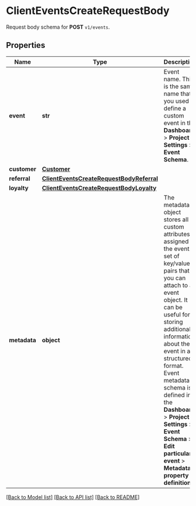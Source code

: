 # ClientEventsCreateRequestBody

Request body schema for **POST** `v1/events`.

## Properties
Name | Type | Description | Notes
------------ | ------------- | ------------- | -------------
**event** | **str** | Event name. This is the same name that you used to define a custom event in the **Dashboard** &gt; **Project Settings** &gt; **Event Schema**. | [optional] 
**customer** | [**Customer**](Customer.md) |  | 
**referral** | [**ClientEventsCreateRequestBodyReferral**](ClientEventsCreateRequestBodyReferral.md) |  | [optional] 
**loyalty** | [**ClientEventsCreateRequestBodyLoyalty**](ClientEventsCreateRequestBodyLoyalty.md) |  | [optional] 
**metadata** | **object** | The metadata object stores all custom attributes assigned to the event. A set of key/value pairs that you can attach to an event object. It can be useful for storing additional information about the event in a structured format. Event metadata schema is defined in the **Dashboard** &gt; **Project Settings** &gt; **Event Schema** &gt; **Edit particular event** &gt; **Metadata property definition**. | [optional] 

[[Back to Model list]](../README.md#documentation-for-models) [[Back to API list]](../README.md#documentation-for-api-endpoints) [[Back to README]](../README.md)


